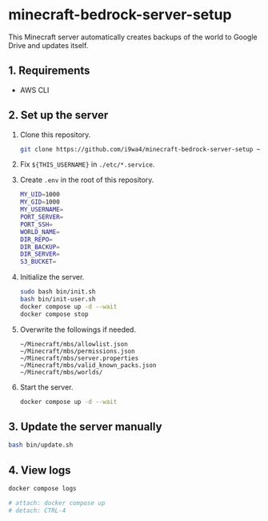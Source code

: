 # minecraft-bedrock-server-setup

This Minecraft server automatically creates backups of the world to Google Drive and updates itself.

## 1. Requirements

- AWS CLI

## 2. Set up the server

1. Clone this repository.
    ```sh
    git clone https://github.com/i9wa4/minecraft-bedrock-server-setup ~/Minecraft/minecraft-bedrock-server-setup
    ```
1. Fix `${THIS_USERNAME}` in `./etc/*.service`.
1. Create `.env` in the root of this repository.

    ```sh
    MY_UID=1000
    MY_GID=1000
    MY_USERNAME=
    PORT_SERVER=
    PORT_SSH=
    WORLD_NAME=
    DIR_REPO=
    DIR_BACKUP=
    DIR_SERVER=
    S3_BUCKET=
    ```

1. Initialize the server.

    ```sh
    sudo bash bin/init.sh
    bash bin/init-user.sh
    docker compose up -d --wait
    docker compose stop
    ```

1. Overwrite the followings if needed.

    ```plaintext
    ~/Minecraft/mbs/allowlist.json
    ~/Minecraft/mbs/permissions.json
    ~/Minecraft/mbs/server.properties
    ~/Minecraft/mbs/valid_known_packs.json
    ~/Minecraft/mbs/worlds/
    ```

1. Start the server.

    ```sh
    docker compose up -d --wait
    ```

## 3. Update the server manually

```sh
bash bin/update.sh
```

## 4. View logs

```sh
docker compose logs

# attach: docker compose up
# detach: CTRL-4
```
